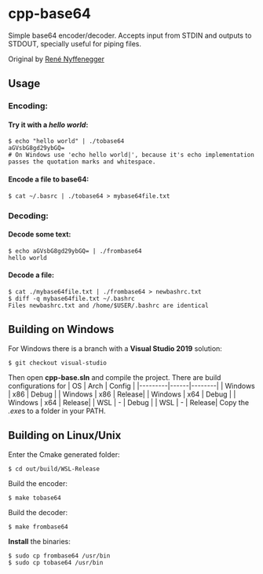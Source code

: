 # cpp-base64

Simple base64 encoder/decoder. Accepts input from STDIN and outputs to STDOUT, specially useful for piping files.

Original by [René Nyffenegger](https://renenyffenegger.ch)

## Usage

### Encoding:
#### Try it with a *hello world*:
```
$ echo "hello world" | ./tobase64
aGVsbG8gd29ybGQ=
# On Windows use 'echo hello world|', because it's echo implementation passes the quotation marks and whitespace.
```
#### Encode a file to base64:
```
$ cat ~/.basrc | ./tobase64 > mybase64file.txt
```

### Decoding:
#### Decode some text:
```
$ echo aGVsbG8gd29ybGQ= | ./frombase64
hello world
```

#### Decode a file:
```
$ cat ./mybase64file.txt | ./frombase64 > newbashrc.txt
$ diff -q mybase64file.txt ~/.bashrc
Files newbashrc.txt and /home/$USER/.bashrc are identical
```

## Building on Windows

For Windows there is a branch with a **Visual Studio 2019** solution:
```
$ git checkout visual-studio
```
Then open **cpp-base.sln** and compile the project. There are build configurations for 
| OS      | Arch | Config |
|---------|------|--------|
| Windows | x86  | Debug  |
| Windows | x86  | Release|
| Windows | x64  | Debug  |
| Windows | x64  | Release|
|   WSL   |   -  | Debug  |
|   WSL   |   -  | Release|
Copy the *.exe*s to a folder in your PATH.

## Building on Linux/Unix
Enter the Cmake generated folder:
```
$ cd out/build/WSL-Release
```
Build the encoder:
```
$ make tobase64
```
Build the decoder:
```
$ make frombase64
```

**Install** the binaries:
```
$ sudo cp frombase64 /usr/bin
$ sudo cp tobase64 /usr/bin
```